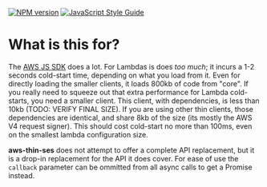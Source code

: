 [![NPM version](https://img.shields.io/npm/v/aws-thin-ses.svg)](https://www.npmjs.com/package/aws-thin-ses)
[![JavaScript Style Guide](https://img.shields.io/badge/code_style-standard-brightgreen.svg)](https://standardjs.com)

# What is this for?

The [AWS JS SDK](https://github.com/aws/aws-sdk-js) does a lot. For Lambdas is does *too much*; it incurs a 1-2 seconds cold-start time, depending on what you load from it. Even for directly loading the smaller clients, it loads 800kb of code from "core". If you really need to squeeze out that extra performance for Lambda cold-starts, you need a smaller client. This client, with dependencies, is less than 10kb (TODO: VERIFY FINAL SIZE). If you are using other thin clients, those dependencies are identical, and share 8kb of the size (its mostly the AWS V4 request signer). This should cost cold-start no more than 100ms, even on the smallest lambda configuration size.

**aws-thin-ses** does not attempt to offer a complete API replacement, but it is a drop-in replacement for the API it does cover. For ease of use the `callback` parameter can be ommitted from all async calls to get a Promise instead.